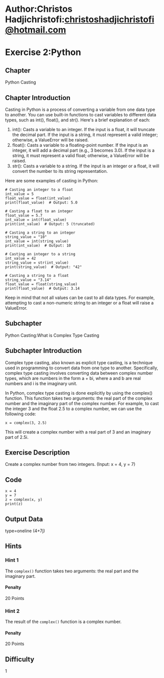 # Author:Christos Hadjichristofi:christoshadjichristofi@hotmail.com

# Exercise 2:Python

## Chapter
Python Casting

## Chapter Introduction
Casting in Python is a process of converting a variable from one data type to another. You can use built-in functions to cast variables to different data types, such as int(), float(), and str(). Here's a brief explanation of each:
1. int(): Casts a variable to an integer. If the input is a float, it will truncate the decimal part. If the input is a string, it must represent a valid integer; otherwise, a ValueError will be raised.
2. float(): Casts a variable to a floating-point number. If the input is an integer, it will add a decimal part (e.g., 3 becomes 3.0). If the input is a string, it must represent a valid float; otherwise, a ValueError will be raised.
3. str(): Casts a variable to a string. If the input is an integer or a float, it will convert the number to its string representation.

Here are some examples of casting in Python:
```py3
# Casting an integer to a float
int_value = 5
float_value = float(int_value)
print(float_value)  # Output: 5.0

# Casting a float to an integer
float_value = 5.7
int_value = int(float_value)
print(int_value)  # Output: 5 (truncated)

# Casting a string to an integer
string_value = "10"
int_value = int(string_value)
print(int_value)  # Output: 10

# Casting an integer to a string
int_value = 42
string_value = str(int_value)
print(string_value)  # Output: "42"

# Casting a string to a float
string_value = "3.14"
float_value = float(string_value)
print(float_value)  # Output: 3.14
```

Keep in mind that not all values can be cast to all data types. For example, attempting to cast a non-numeric string to an integer or a float will raise a ValueError.

## Subchapter
Python Casting:What is Complex Type Casting

## Subchapter Introduction
Complex type casting, also known as explicit type casting, is a technique used in programming to convert data from one type to another. Specifically, complex type casting involves converting data between complex number types, which are numbers in the form a + bi, where a and b are real numbers and i is the imaginary unit.

In Python, complex type casting is done explicitly by using the complex() function. This function takes two arguments: the real part of the complex number and the imaginary part of the complex number. For example, to cast the integer 3 and the float 2.5 to a complex number, we can use the following code:

```py3
x = complex(3, 2.5)
```

This will create a complex number with a real part of 3 and an imaginary part of 2.5i.

## Exercise Description
Create a complex number from two integers. (Input: x = 4, y = 7)

## Code
```py3
x = 4
y = 7
z = complex(x, y)
print(z)
```

## Output Data
type=oneline
(4+7j)

## Hints

### Hint 1
The `complex()` function takes two arguments: the real part and the imaginary part.

#### Penalty
20 Points

### Hint 2
The result of the `complex()` function is a complex number.

#### Penalty
20 Points

## Difficulty
1
